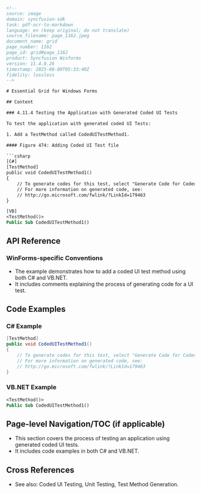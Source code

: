 ```html
<!-- 
source: image
domain: syncfusion-sdk
task: pdf-ocr-to-markdown
language: en (keep original; do not translate)
source_filename: page_1162.jpeg
document_name: grid
page_number: 1162
page_id: grid#page_1162
product: Syncfusion Winforms
version: 11.4.0.26
timestamp: 2025-08-09T05:33:40Z
fidelity: lossless
-->

# Essential Grid for Windows Forms

## Content

### 4.11.4 Testing the Application with Generated Coded UI Tests

To test the application with generated coded UI Tests:

1. Add a TestMethod called CodedUITestMethod1.

#### Figure 474: Adding Coded UI Test file

```csharp
[C#]
[TestMethod]
public void CodedUITestMethod1()
{
    // To generate codes for this test, select "Generate Code for Coded UI Test" from the shortcut menu and select one of the menu items.
    // For more information on generated code, see:
    // http://go.microsoft.com/fwlink/?LinkId=179463
}
```

```vb
[VB]
<TestMethod()> 
Public Sub CodedUITestMethod1()
```

## API Reference

### WinForms-specific Conventions

- The example demonstrates how to add a coded UI test method using both C# and VB.NET.
- It includes comments explaining the process of generating code for a UI test.

## Code Examples

### C# Example

```csharp
[TestMethod]
public void CodedUITestMethod1()
{
    // To generate codes for this test, select "Generate Code for Coded UI Test" from the shortcut menu and select one of the menu items.
    // For more information on generated code, see:
    // http://go.microsoft.com/fwlink/?LinkId=179463
}
```

### VB.NET Example

```vb
<TestMethod()> 
Public Sub CodedUITestMethod1()
```

## Page-level Navigation/TOC (if applicable)

- This section covers the process of testing an application using generated coded UI tests.
- It includes code examples in both C# and VB.NET.

## Cross References

- See also: Coded UI Testing, Unit Testing, Test Method Generation.

<!-- tags: [Syncfusion Winforms, Coded UI Tests, Unit Testing, Test Method Generation] keywords: [coded ui test, generate code, test method, c#, vb.net, essential grid, windows forms] -->
```
